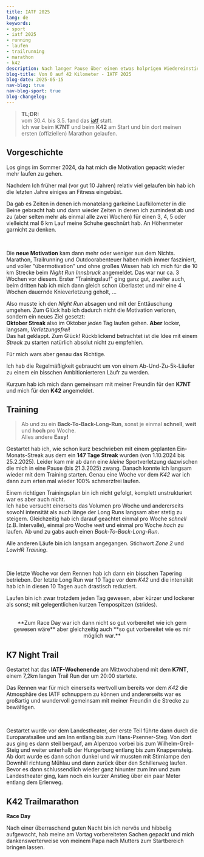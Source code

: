 ```yaml
---
title: IATF 2025
lang: de
keywords:
- sport
- iatf 2025
- running
- laufen
- trailrunning
- marathon
- k42
description: Nach langer Pause über einen etwas holprigen Wiedereinstieg von 0 km pro Woche bis zum Trailmarathon beim IATF 2025
blog-title: Von 0 auf 42 Kilometer - IATF 2025
blog-date: 2025-05-15
nav-blog: true
nav-blog-sport: true
blog-changelog:
---
```


> **TL;DR:**  
> vom 30.4. bis 3.5. fand das [iatf](https://innsbruckalpine.at/) statt.  
> Ich war beim **K7NT** und beim **K42** am Start und bin dort meinen ersten (offiziellen) Marathon gelaufen.

## Vorgeschichte

Los gings im Sommer 2024, da hat mich die Motivation gepackt wieder mehr laufen zu gehen.

Nachdem Ich früher mal (vor gut 10 Jahren) relativ viel gelaufen bin hab ich die letzten Jahre einiges an Fitness eingebüst.

Da gab es Zeiten in denen ich monatelang garkeine Laufkilometer in die Beine gebracht hab und dann wieder Zeiten in denen ich zumindest
ab und zu (aber selten mehr als einmal alle zwei Wochen) für einen 3, 4, 5 oder vielleicht mal 6 km Lauf meine Schuhe geschnürt hab.
An Höhenmeter garnicht zu denken.

<br>

Die **neue Motivation** kam dann mehr oder weniger aus dem Nichts. Marathon, Trailrunning und Outdoorabenteuer haben mich immer fasziniert,
und voller "übermotivation" und ohne großes Wissen hab ich mich für die 10 km Strecke beim *Night Run Innsbruck* angemeldet.
Das war nur ca. 3 Wochen vor diesem. Erster "Trainingslauf" ging ganz gut, zweiter auch, beim dritten hab ich mich dann gleich schon überlastet und
mir eine 4 Wochen dauernde Knieverletzung geholt, ...

Also musste ich den *Night Run* absagen und mit der Enttäuschung umgehen. Zum Glück hab ich dadurch nicht die Motivation verloren, sondern ein
neues Ziel gesetzt:  
**Oktober Streak** also im Oktober _jeden_ Tag laufen gehen. **Aber** locker, langsam, *Verletzungsfrei*!  
Das hat geklappt. Zum Glück! Rückblickend betrachtet ist die Idee mit einem *Streak* zu starten natürlich absolut nicht zu empfehlen.

Für mich wars aber genau das Richtige.

Ich hab die Regelmäßigkeit gebraucht um von einem Ab-Und-Zu-5k-Läufer zu einem ein bisschen Ambitionierteren Läufr zu werden.

Kurzum hab ich mich dann gemeinsam mit meiner Freundin für den **K7NT** und mich für den **K42** angemeldet.

## Training

> Ab und zu ein **Back-To-Back-Long-Run**, sonst je einmal **schnell**, **weit** und **hoch** pro Woche.  
> Alles andere **Easy!**

Gestartet hab ich, wie schon kurz beschrieben mit einem geplanten Ein-Monats-Streak aus dem ein **147 Tage Streak** wurden (von 1.10.2024 bis 25.2.2025).
Leider kam mir ab dann eine *kleine* Sportverletzung dazwischen die mich in eine Pause (bis 21.3.2025) zwang.
Danach konnte ich langsam wieder mit dem Training starten. Genau eine Woche vor dem *K42* war ich dann zum erten mal wieder 100% schmerzfrei laufen.

Einem richtigen Trainingsplan bin ich nicht gefolgt, komplett unstrukturiert war es aber auch nicht.  
Ich habe versucht einerseits das Volumen pro Woche und andererseits sowohl intensität als auch länge der Long Runs langsam aber stetig zu steigern.
Gleichzeitig hab ich darauf geachtet einmal pro Woche *schnell* (z.B. Intervalle), einmal pro Woche *weit* und einmal pro Woche *hoch* zu laufen.
Ab und zu gabs auch einen *Back-To-Back-Long-Run*.

Alle anderen Läufe bin ich langsam angegangen. Stichwort *Zone 2* und *LowHR Training*.

<br>

Die letzte Woche vor dem Rennen hab ich dann ein bisschen Tapering betrieben.
Der letzte Long Run war 10 Tage vor dem *K42* und die intensität hab ich in diesen 10 Tagen auch drastisch reduziert.

Laufen bin ich zwar trotzdem jeden Tag gewesen, aber kürzer und lockerer als sonst; mit gelegentlichen kurzen Tempospitzen (strides).

<br>

<center>
    **Zum Race Day war ich dann nicht so gut vorbereitet wie ich gern gewesen wäre**  
    aber gleichzeitig auch  
    **so gut vorbereitet wie es mir möglich war.**
</center>


## K7 Night Trail

Gestartet hat das **IATF-Wochenende** am Mittwochabend mit dem **K7NT**, einem 7,2km langen Trail Run der um 20:00 startete.

<center>
</center>

Das Rennen war für mich einerseits wertvoll um bereits vor dem *K42* die Atmosphäre des IATF schnuppern zu können und andererseits
war es großartig und wundervoll gemeinsam mit meiner Freundin die Strecke zu bewältigen.

<br>

Gestartet wurde vor dem Landestheater, der erste Teil führte dann durch die Europaratsallee und am Inn entlang bis zum Hans-Psenner-Steg.
Von dort aus ging es dann steil bergauf, am Alpenzoo vorbei bis zum Wilhelm-Greil-Steig und weiter unterhalb der Hungerburg entlang bis zum Knappensteig.
Ab dort wurde es dann schon dunkel und wir mussten mit Stirnlampe den Downhill richtung Mühlau und dann zurück über den Schillerweg laufen.
Bevor es dann schlussendlich wieder ganz hinunter zum Inn und zum Landestheater ging, kam noch ein kurzer Anstieg über ein paar Meter entlang dem Erlerweg.

## K42 Trailmarathon

**Race Day**


Nach einer überraschend guten Nacht bin ich nervös und hibbelig aufgewacht, hab meine am Vortag vorbereiteten Sachen gepackt und mich
dankenswerterweise von meinem Papa nach Mutters zum Startbereich bringen lassen.

<style>
.strava-embed-container { display: flex; justify-content: space-between; }
.strava-embed-placeholder { width: 50%; }
</style>
<div class="strava-embed-container">
<div class="strava-embed-placeholder" data-embed-type="activity" data-embed-id="14336015278" data-style="standard" data-from-embed="false"></div>
<div class="strava-embed-placeholder" data-embed-type="activity" data-embed-id="14364007060" data-style="standard" data-from-embed="false"></div>
</div>
<script src="https://strava-embeds.com/embed.js"></script>


